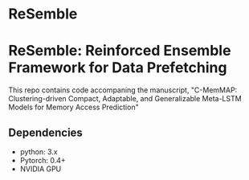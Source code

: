 # ReSemble
# ReSemble: Reinforced Ensemble Framework for Data Prefetching

This repo contains code accompaning the manuscript, "C-MemMAP: Clustering-driven Compact, Adaptable, and Generalizable Meta-LSTM Models for Memory Access Prediction"
## Dependencies
* python: 3.x
* Pytorch: 0.4+
* NVIDIA GPU

